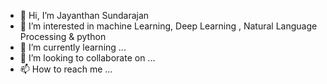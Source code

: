 - 👋 Hi, I’m Jayanthan Sundarajan
- 👀 I’m interested in machine Learning, Deep Learning , Natural Language Processing & python
- 🌱 I’m currently learning ...
- 💞️ I’m looking to collaborate on ...
- 📫 How to reach me ...

<!---
chillu2015/chillu2015 is a ✨ special ✨ repository because its `README.md` (this file) appears on your GitHub profile.
You can click the Preview link to take a look at your changes.
--->
